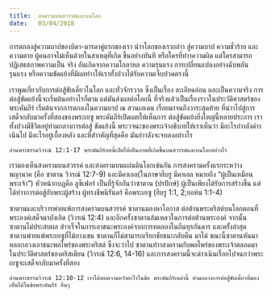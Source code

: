 ```yaml
---
title:  สงครามบนสวรรค์และบนโลก
date:   03/04/2018
---
```


การตกลงสู่ความบาปของบิดา-มารดาคู่แรกของเรา นำาโลกของเราถลำา สู่ความบาป ความชั่วร้าย และความตาย ผู้คนอาจไม่เห็นด้วยในสาเหตุที่เกิด ขึ้นอย่างทันที หรือใครที่ทำาความผิด แต่ใครสามารถปฏิเสธสภาพความเป็น จริง อันเกิดจากความโกลาหล ความรุนแรง การเปลี่ยนแปลงอย่างฉับพลัน รุนแรง หรือความขัดแย้งที่มีผลทำาให้เราทั้งปวงได้รับความเจ็บปวดตรงนี้

เราพูดเกี่ยวกับการต่อสู้ขับเคี่ยวในโลก และทั่วจักรวาล ซึ่งเป็นเรื่อง ละเอียดอ่อน และเป็นความจริง การต่อสู้ขัดแย้งนี้จะเริ่มต้นอย่างไรก็ตาม แต่มันส่งผลต่อโลกนี้ ที่จริงแล้วเป็นเรื่องราวในประวัติศาสตร์ของพระคัมภีร์ เริ่มต้นจากการตกลงในความบาป ณ สวนเอเดน เรื่อยมาจนถึงวาระสุดท้าย ที่นำาไปสู่การเสด็จกลับมาครั้งที่สองของพระเยซู พระคัมภีร์เปิดเผยให้เห็นการ ต่อสู้ขัดแย้งยิ่งใหญ่นี้หลายประการ เราทั้งปวงมีชีวิตอยู่ท่ามกลางการต่อสู้ ขัดแย้งนี้ พระวจนะของพระเจ้าอธิบายให้เราเห็นว่า มีอะไรกำาลังดำาเนินไป มีอะไรอยู่เบื้องหลัง และที่สำาคัญที่สุดคือ มันกำาลังจะจบลงอย่างไร

`อ่านพระธรรมวิวรณ์ 12:1-17 พระคัมภีร์บทนี้เปิดให้เห็นภาพที่เกิดขึ้นบนสวรรค์และบนโลกอย่างไร`

เรามองเห็นสงครามบนสวรรค์ และสงครามบนแผ่นดินโลกเช่นกัน การสงครามครั้งแรกระหว่างพญานาค (คือ ซาตาน วิวรณ์ 12:7-9) และมีคาเอล(ในภาษาฮีบรู มีคาเอล หมายถึง “ผู้เป็นเหมือนพระเจ้า”) หัวหน้ากบฏคือ ลูซีเฟอร์ เป็นที่รู้จักกันว่าซาตาน (ปรปักษ์) ผู้เป็นเพียงได้รับการสร้างขึ้น แต่ได้ทำาการต่อสู้กับพระผู้สร้าง ผู้ทรงชีพนิรันดร์ คือพระเยซู (ฮีบรู 1:1, 2;ยอห์น 1:1-4)

ซาตานและบริวารพ่ายแพ้การสงครามบนสวรรค์  ซาตานมองหาโอกาส ต่อต้านพระคริสต์บนโลกตอนที่พระองค์เสด็จมาบังเกิด (วิวรณ์ 12:4) และอีกครั้งซาตานล้มเหลวในการต่อต้านพระองค์ จากนั้นซาตานไม่ประสบผล สำาเร็จในการเอาชนะพระองค์จากการทดลองในถิ่นทุรกันดาร และครั้งล่าสุด ซาตานพ่ายแพ้พระเยซูที่ไม้กางเขน ซาตานก็ไม่สามารถเรียกชัยชนะกลับคืน มาได้ ขณะนี้ซาตานหันมาหลอกลวงเอาชนะพลไพร่ของพระคริสต์ ซึ่งจะว่าไป ซาตานทำาสงครามกับพลไพร่ของพระเจ้าตลอดมาในประวัติศาสตร์ของคริสเตียน (วิวรณ์ 12:6, 14-16) และการสงครามนี้จะดำาเนินเรื่อยไปจนกว่าพระเยซูจะเสด็จกลับมาครั้งที่สอง

`อ่านพระธรรมวิวรณ์ 12:10-12 เราได้พบความหวังอะไรในข้อ พระคัมภีร์เหล่านี้ ท่ามกลางการต่อสู้ขับเคี่ยวที่มองเห็นได้ในข้อพระคัมภีร์ อื่นๆ`